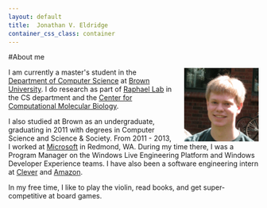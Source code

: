```yaml
---
layout: default
title:  Jonathan V. Eldridge
container_css_class: container
---
```


#About me

<img src="/assets/face.gif" align="right" style="width: 150px; margin-left: 20px"/>

I am currently a master's student in the [Department of Computer Science](http://cs.brown.edu) at [Brown University](http://www.brown.edu). I do research as part of [Raphael Lab](http://compbio.cs.brown.edu) in the CS department and the [Center for Computational Molecular Biology](http://www.brown.edu/Research/CCMB/index.htm).

I also studied at Brown as an undergraduate, graduating in 2011 with degrees in Computer Science and Science & Society.  From 2011 - 2013, I worked at [Microsoft](http://www.microsoft.com) in Redmond, WA.  During my time there, I was a Program Manager on the Windows Live Engineering Platform and Windows Developer Experience teams.  I have also been a software engineering intern at [Clever](https://www.clever.com) and [Amazon](http://www.amazon.com).

In my free time, I like to play the violin, read books, and get super-competitive at board games.

